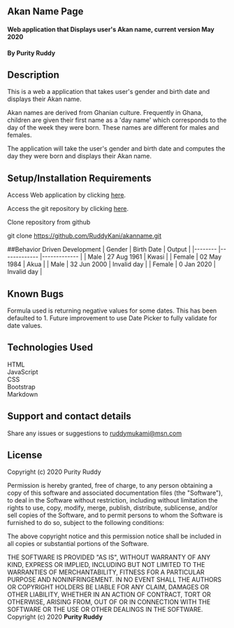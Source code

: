 ## Akan Name Page
#### Web application that Displays user's Akan name, current version May 2020
#### By Purity Ruddy
## Description
This is a web a application that takes user's gender and birth date and displays their Akan name.

Akan names are derived from Ghanian culture. Frequently in Ghana, children are given their first name as a 'day name' which corresponds to the day of the week they were born. These names are different for males and females.

The application will take the user's gender and birth date and computes the day they were born and displays their Akan name.

## Setup/Installation Requirements
Access Web application by clicking [here](https://ruddykani.github.io/akanname/index.html).  

Access the git repository by clicking [here](https://github.com/RuddyKani/akanname.git).

Clone repository from github  

git clone https://github.com/RuddyKani/akanname.git

##Behavior Driven Development
| Gender 	| Birth Date  	| Output      	|
|--------	|-------------	|-------------	|
| Male   	| 27 Aug 1961 	| Kwasi       	|
| Female 	| 02 May 1984 	| Akua        	|
| Male   	| 32 Jun 2000 	| Invalid day 	|
| Female 	| 0 Jan 2020  	| Invalid day 	|

## Known Bugs
Formula used is returning negative values for some dates. This has been defaulted to 1.
Future improvement to use Date Picker to fully validate for date values.

## Technologies Used
HTML  
JavaScript  
CSS  
Bootstrap  
Markdown  

## Support and contact details
Share any issues or suggestions to ruddymukami@msn.com

## License
Copyright (c) 2020 Purity Ruddy

Permission is hereby granted, free of charge, to any person obtaining a copy of this software and associated documentation files (the "Software"), to deal in the Software without restriction, including without limitation the rights to use, copy, modify, merge, publish, distribute, sublicense, and/or sell copies of the Software, and to permit persons to whom the Software is furnished to do so, subject to the following conditions:

The above copyright notice and this permission notice shall be included in all copies or substantial portions of the Software.

THE SOFTWARE IS PROVIDED "AS IS", WITHOUT WARRANTY OF ANY KIND, EXPRESS OR IMPLIED, INCLUDING BUT NOT LIMITED TO THE WARRANTIES OF MERCHANTABILITY, FITNESS FOR A PARTICULAR PURPOSE AND NONINFRINGEMENT. IN NO EVENT SHALL THE AUTHORS OR COPYRIGHT HOLDERS BE LIABLE FOR ANY CLAIM, DAMAGES OR OTHER LIABILITY, WHETHER IN AN ACTION OF CONTRACT, TORT OR OTHERWISE, ARISING FROM, OUT OF OR IN CONNECTION WITH THE SOFTWARE OR THE USE OR OTHER DEALINGS IN THE SOFTWARE.
Copyright (c) 2020 **Purity Ruddy**
